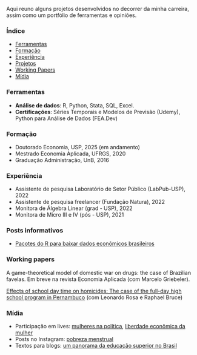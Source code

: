 Aqui reuno alguns projetos desenvolvidos no decorrer da minha carreira, assim como um portfólio de ferramentas e opiniões.

### Índice 
* [Ferramentas](#ferramentas)
* [Formação](#Formação)
* [Experiência](#experiência)
* [Projetos](#projetos)
* [Working Papers](#working-papers)
* [Mídia](#midia)

### Ferramentas
- **Análise de dados**: R, Python, Stata, SQL, Excel.
- **Certificações**: Séries Temporais e Modelos de Previsão (Udemy), Python para Análise de Dados (FEA.Dev)


### Formação
- Doutorado Economia, USP, 2025 (em andamento)
- Mestrado Economia Aplicada, UFRGS, 2020
- Graduação Administração, UnB, 2016


### Experiência 
- Assistente de pesquisa Laboratório de Setor Público (LabPub-USP), 2022
- Assistente de pesquisa freelancer (Fundação Natura), 2022
- Monitora de Álgebra Linear (grad - USP), 2022
- Monitora de Micro III e IV (pós - USP), 2021

### Posts informativos
- [Pacotes do R para baixar dados econômicos brasileiros](docs/dadosBR.md)

### Working papers

A game-theoretical model of domestic war on drugs: the case of Brazilian favelas. Em breve na revista Economia Aplicada (com Marcelo Griebeler).

[Effects of school day time on homicides: The case of the full-day high school program in Pernambuco](https://vox.lacea.org/?q=abstract/effects_school_homicides) (com Leonardo Rosa e Raphael Bruce)

### Mídia
- Participação em lives: [mulheres na política](https://www.instagram.com/tv/CWBQhzngZid/?igshid=NTdlMDg3MTY=), [liberdade econômica da mulher](https://www.instagram.com/tv/Ca8YvEnAWN3/?igshid=NTdlMDg3MTY=)
- Posts no Instagram: [pobreza menstrual](https://www.instagram.com/p/CXMK4LjrPiO/?igshid=NTdlMDg3MTY=)
- Textos para blogs: [um panorama da educação superior no Brasil](https://economiadeservicos.com/tag/qualificacao/)
